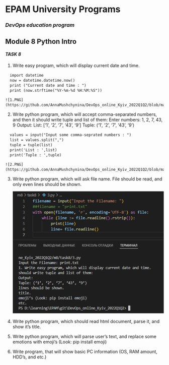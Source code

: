 # EPAM University Programs
### _DevOps education program_
## Module 8 Python Intro
#### _TASK 8_

1. Write easy program, which will display current date and time.

  ``` 
    import datetime
    now = datetime.datetime.now()
    print ("Current date and time : ")
    print (now.strftime("%Y-%m-%d %H:%M:%S"))
  ```

    ![1.PNG](https://github.com/AnnaMushchynina/DevOps_online_Kyiv_2022Q1Q2/blob/main/m8/task8/images/1.PNG)
    
2. Write python program, which will accept comma-separated numbers, and then it should write tuple and list  of  them: 
Enter numbers: 1, 2, 7, 43, 9
Output:
List: [‘1’, ‘2’, ‘7’, ‘43’, ‘9’]
Tuple: (‘1’, ‘2’, ‘7’, ‘43’, ‘9’)

  ```
    values = input("Input some comma-seprated numbers : ")
    list = values.split(",")
    tuple = tuple(list)
    print('List : ',list)
    print('Tuple : ',tuple)
  ```

    ![2.PNG](https://github.com/AnnaMushchynina/DevOps_online_Kyiv_2022Q1Q2/blob/main/m8/task8/images/2.PNG)

3. Write python program, which will ask file name. File should be read, and only even 
lines should be shown.

    ![3.PNG](https://github.com/AnnaMushchynina/DevOps_online_Kyiv_2022Q1Q2/blob/main/m8/task8/images/3.PNG)

4. Write python program, which should read html document, parse it, and show it’s 
title.
5. Write python program, which will parse user’s text, and replace some emotions with 
emoji’s (Look: pip install emoji)
6. Write program, that will show basic PC information (OS, RAM amount, HDD’s, and
etc.)